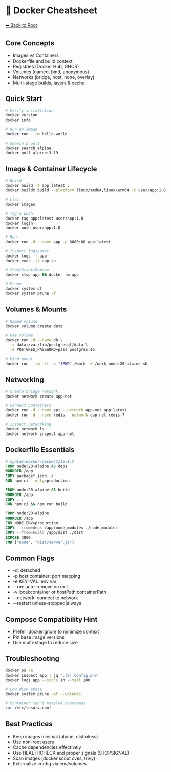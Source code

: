 # 🐳 Docker Cheatsheet

[⬅️ Back to Root](../../README.md)

## Core Concepts
- Images vs Containers
- Dockerfile and build context
- Registries (Docker Hub, GHCR)
- Volumes (named, bind, anonymous)
- Networks (bridge, host, none, overlay)
- Multi-stage builds, layers & cache

## Quick Start
```bash
# Verify installation
docker version
docker info

# Run an image
docker run --rm hello-world

# Search & pull
docker search alpine
docker pull alpine:3.19
```

## Image & Container Lifecycle
```bash
# Build
docker build -t app:latest .
docker buildx build --platform linux/amd64,linux/arm64 -t user/app:1.0 .

# List
docker images

# Tag & push
docker tag app:latest user/app:1.0
docker login
docker push user/app:1.0

# Run
docker run -d --name app -p 8080:80 app:latest

# Inspect logs/exec
docker logs -f app
docker exec -it app sh

# Stop/Start/Remove
docker stop app && docker rm app

# Prune
docker system df
docker system prune -f
```

## Volumes & Mounts
```bash
# Named volume
docker volume create data

# Use volume
docker run -d --name db \
  -v data:/var/lib/postgresql/data \
  -e POSTGRES_PASSWORD=pass postgres:16

# Bind mount
docker run --rm -it -v "$PWD":/work -w /work node:20-alpine sh
```

## Networking
```bash
# Create bridge network
docker network create app-net

# Connect containers
docker run -d --name api --network app-net app:latest
docker run -d --name redis --network app-net redis:7

# Inspect networking
docker network ls
docker network inspect app-net
```

## Dockerfile Essentials
```Dockerfile
# syntax=docker/dockerfile:1.7
FROM node:20-alpine AS deps
WORKDIR /app
COPY package*.json ./
RUN npm ci --only=production

FROM node:20-alpine AS build
WORKDIR /app
COPY . .
RUN npm ci && npm run build

FROM node:20-alpine
WORKDIR /app
ENV NODE_ENV=production
COPY --from=deps /app/node_modules ./node_modules
COPY --from=build /app/dist ./dist
EXPOSE 3000
CMD ["node", "dist/server.js"]
```

## Common Flags
- -d: detached
- -p host:container: port mapping
- -e KEY=VAL: env var
- --rm: auto-remove on exit
- -v local:container or hostPath:containerPath
- --network: connect to network
- --restart unless-stopped|always

## Compose Compatibility Hint
- Prefer .dockerignore to minimize context
- Pin base image versions
- Use multi-stage to reduce size

## Troubleshooting
```bash
docker ps -a
docker inspect app | jq '.[0].Config.Env'
docker logs app --since 1h --tail 200

# Low disk space
docker system prune -af --volumes

# Container can’t resolve hostnames
cat /etc/resolv.conf
```

## Best Practices
- Keep images minimal (alpine, distroless)
- Use non-root users
- Cache dependencies effectively
- Use HEALTHCHECK and proper signals (STOPSIGNAL)
- Scan images (docker scout cves, trivy)
- Externalize config via env/volumes
